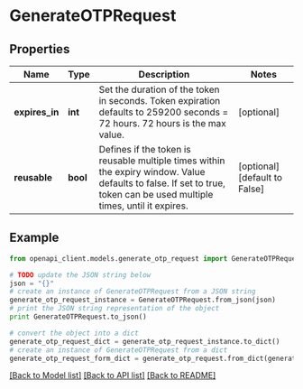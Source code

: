 # GenerateOTPRequest


## Properties
Name | Type | Description | Notes
------------ | ------------- | ------------- | -------------
**expires_in** | **int** | Set the duration of the token in seconds. Token expiration defaults to 259200 seconds &#x3D; 72 hours. 72 hours is the max value. | [optional] 
**reusable** | **bool** | Defines if the token is reusable multiple times within the expiry window. Value defaults to false. If set to true, token can be used multiple times, until it expires. | [optional] [default to False]

## Example

```python
from openapi_client.models.generate_otp_request import GenerateOTPRequest

# TODO update the JSON string below
json = "{}"
# create an instance of GenerateOTPRequest from a JSON string
generate_otp_request_instance = GenerateOTPRequest.from_json(json)
# print the JSON string representation of the object
print GenerateOTPRequest.to_json()

# convert the object into a dict
generate_otp_request_dict = generate_otp_request_instance.to_dict()
# create an instance of GenerateOTPRequest from a dict
generate_otp_request_form_dict = generate_otp_request.from_dict(generate_otp_request_dict)
```
[[Back to Model list]](../README.md#documentation-for-models) [[Back to API list]](../README.md#documentation-for-api-endpoints) [[Back to README]](../README.md)


